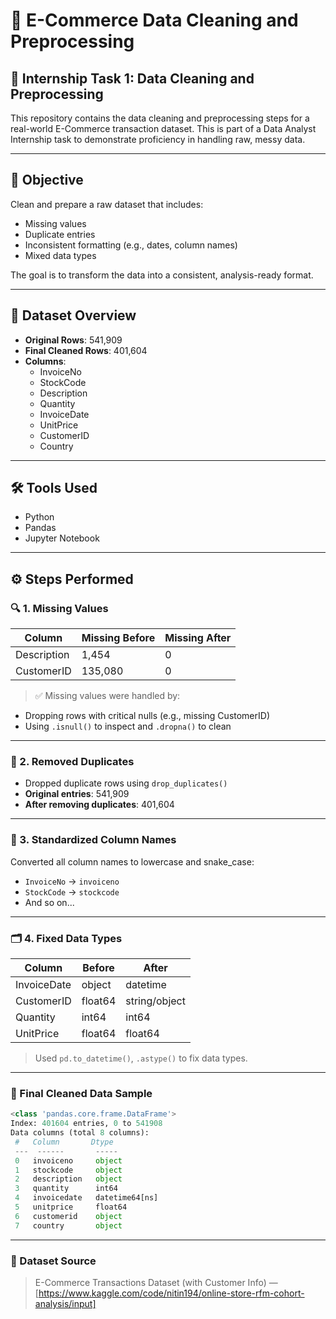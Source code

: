 # 🧹 E-Commerce Data Cleaning and Preprocessing

## 📌 Internship Task 1: Data Cleaning and Preprocessing

This repository contains the data cleaning and preprocessing steps for a real-world E-Commerce transaction dataset. This is part of a Data Analyst Internship task to demonstrate proficiency in handling raw, messy data.

---

## 🎯 Objective

Clean and prepare a raw dataset that includes:
- Missing values
- Duplicate entries
- Inconsistent formatting (e.g., dates, column names)
- Mixed data types

The goal is to transform the data into a consistent, analysis-ready format.

---

## 📁 Dataset Overview

- **Original Rows**: 541,909
- **Final Cleaned Rows**: 401,604
- **Columns**:
  - InvoiceNo
  - StockCode
  - Description
  - Quantity
  - InvoiceDate
  - UnitPrice
  - CustomerID
  - Country

---

## 🛠 Tools Used

- Python
- Pandas
- Jupyter Notebook

---

## ⚙️ Steps Performed

### 🔍 1. Missing Values
| Column       | Missing Before | Missing After |
|--------------|----------------|---------------|
| Description  | 1,454          | 0             |
| CustomerID   | 135,080        | 0             |

> ✅ Missing values were handled by:
- Dropping rows with critical nulls (e.g., missing CustomerID)
- Using `.isnull()` to inspect and `.dropna()` to clean

---

### 🔄 2. Removed Duplicates
- Dropped duplicate rows using `drop_duplicates()`
- **Original entries**: 541,909  
- **After removing duplicates**: 401,604

---

### 🧼 3. Standardized Column Names
Converted all column names to lowercase and snake_case:
- `InvoiceNo` → `invoiceno`
- `StockCode` → `stockcode`
- And so on...

---

### 🗂 4. Fixed Data Types
| Column       | Before        | After          |
|--------------|---------------|----------------|
| InvoiceDate  | object        | datetime       |
| CustomerID   | float64       | string/object  |
| Quantity     | int64         | int64          |
| UnitPrice    | float64       | float64        |

> Used `pd.to_datetime()`, `.astype()` to fix data types.

---

### 🧾 Final Cleaned Data Sample
```python
<class 'pandas.core.frame.DataFrame'>
Index: 401604 entries, 0 to 541908
Data columns (total 8 columns):
 #   Column       Dtype         
 ---  ------       -----         
 0   invoiceno     object        
 1   stockcode     object        
 2   description   object        
 3   quantity      int64         
 4   invoicedate   datetime64[ns]
 5   unitprice     float64       
 6   customerid    object        
 7   country       object        
```

---

### 📌 Dataset Source

> E-Commerce Transactions Dataset (with Customer Info) — [https://www.kaggle.com/code/nitin194/online-store-rfm-cohort-analysis/input]
